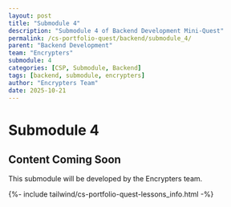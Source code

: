 ```yaml
---
layout: post
title: "Submodule 4"
description: "Submodule 4 of Backend Development Mini-Quest"
permalink: /cs-portfolio-quest/backend/submodule_4/
parent: "Backend Development"
team: "Encrypters"
submodule: 4
categories: [CSP, Submodule, Backend]
tags: [backend, submodule, encrypters]
author: "Encrypters Team"
date: 2025-10-21
---
```


# Submodule 4

## Content Coming Soon
This submodule will be developed by the Encrypters team.

{%- include tailwind/cs-portfolio-quest-lessons_info.html -%}